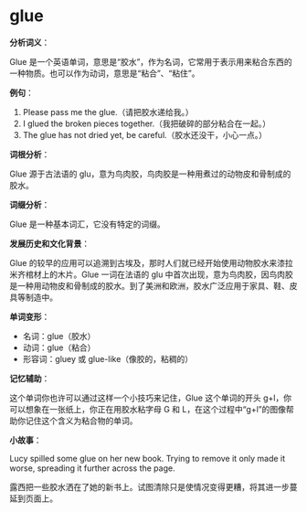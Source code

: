 # glue

**分析词义**：

  

Glue 是一个英语单词，意思是“胶水”，作为名词，它常用于表示用来粘合东西的一种物质。也可以作为动词，意思是“粘合”、“粘住”。

  

**例句**：

  

1.  Please pass me the glue.（请把胶水递给我。）
2.  I glued the broken pieces together.（我把破碎的部分粘合在一起。）
3.  The glue has not dried yet, be careful.（胶水还没干，小心一点。）

  

**词根分析**：

  

Glue 源于古法语的 glu，意为鸟肉胶，鸟肉胶是一种用煮过的动物皮和骨制成的胶水。

  

**词缀分析**：

  

Glue 是一种基本词汇，它没有特定的词缀。

  

**发展历史和文化背景**：

  

Glue 的较早的应用可以追溯到古埃及，那时人们就已经开始使用动物胶水来漆拉米齐棺材上的木片。Glue 一词在法语的 glu 中首次出现，意为鸟肉胶，因鸟肉胶是一种用动物皮和骨制成的胶水。到了美洲和欧洲，胶水广泛应用于家具、鞋、皮具等制造中。

  

**单词变形**：

  

*   名词：glue（胶水）
*   动词：glue（粘合）
*   形容词：gluey 或 glue-like（像胶的，粘稠的）

  

**记忆辅助**：

  

这个单词你也许可以通过这样一个小技巧来记住，Glue 这个单词的开头 g+l，你可以想象在一张纸上，你正在用胶水粘字母 G 和 L，在这个过程中“g+l”的图像帮助你记住这个含义为粘合物的单词。

  

**小故事**：

  

Lucy spilled some glue on her new book. Trying to remove it only made it worse, spreading it further across the page.

  

露西把一些胶水洒在了她的新书上。试图清除只是使情况变得更糟，将其进一步蔓延到页面上。
